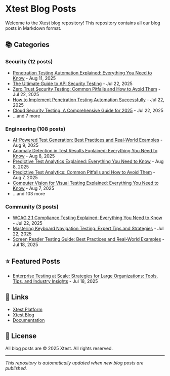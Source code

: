 # Xtest Blog Posts

Welcome to the Xtest blog repository! This repository contains all our blog posts in Markdown format.

## 📚 Categories

### Security (12 posts)

- [Penetration Testing Automation Explained: Everything You Need to Know](posts/2025/2025-08-11-penetration-testing-automation-explained-everything-you-need-to-know.md) - Aug 11, 2025
- [The Ultimate Guide to API Security Testing](posts/2025/2025-07-22-the-ultimate-guide-to-api-security-testing.md) - Jul 22, 2025
- [Zero Trust Security Testing: Common Pitfalls and How to Avoid Them](posts/2025/2025-07-22-zero-trust-security-testing-common-pitfalls-and-how-to-avoid-them.md) - Jul 22, 2025
- [How to Implement Penetration Testing Automation Successfully](posts/2025/2025-07-22-how-to-implement-penetration-testing-automation-successfully.md) - Jul 22, 2025
- [Cloud Security Testing: A Comprehensive Guide for 2025](posts/2025/2025-07-22-cloud-security-testing-a-comprehensive-guide-for-2025.md) - Jul 22, 2025
- ...and 7 more

### Engineering (108 posts)

- [AI-Powered Test Generation: Best Practices and Real-World Examples](posts/2025/2025-08-09-ai-powered-test-generation-best-practices-and-real-world-examples.md) - Aug 9, 2025
- [Anomaly Detection in Test Results Explained: Everything You Need to Know](posts/2025/2025-08-08-anomaly-detection-in-test-results-explained-everything-you-need-to-know.md) - Aug 8, 2025
- [Predictive Test Analytics Explained: Everything You Need to Know](posts/2025/2025-08-08-predictive-test-analytics-explained-everything-you-need-to-know.md) - Aug 8, 2025
- [Predictive Test Analytics: Common Pitfalls and How to Avoid Them](posts/2025/2025-08-07-predictive-test-analytics-common-pitfalls-and-how-to-avoid-them.md) - Aug 7, 2025
- [Computer Vision for Visual Testing Explained: Everything You Need to Know](posts/2025/2025-08-07-computer-vision-for-visual-testing-explained-everything-you-need-to-know.md) - Aug 7, 2025
- ...and 103 more

### Community (3 posts)

- [WCAG 2.1 Compliance Testing Explained: Everything You Need to Know](posts/2025/2025-07-22-wcag-21-compliance-testing-explained-everything-you-need-to-know.md) - Jul 22, 2025
- [Mastering Keyboard Navigation Testing: Expert Tips and Strategies](posts/2025/2025-07-22-mastering-keyboard-navigation-testing-expert-tips-and-strategies.md) - Jul 22, 2025
- [Screen Reader Testing Guide: Best Practices and Real-World Examples](posts/2025/2025-07-18-screen-reader-testing-guide-best-practices-and-real-world-examples.md) - Jul 18, 2025

## ⭐ Featured Posts

- [Enterprise Testing at Scale: Strategies for Large Organizations: Tools, Tips, and Industry Insights](posts/2025/2025-07-18-enterprise-testing-at-scale-strategies-for-large-organizations-tools-tips-and-industry-insights.md) - Jul 18, 2025

## 🔗 Links

- [Xtest Platform](https://xtest.io)
- [Xtest Blog](https://xtest.io/blog)
- [Documentation](https://xtest.io/docs)

## 📝 License

All blog posts are © 2025 Xtest. All rights reserved.

---

*This repository is automatically updated when new blog posts are published.*
